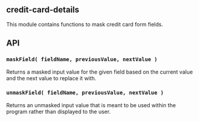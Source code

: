 credit-card-details
-------------------

This module contains functions to mask credit card form fields.

## API

### `maskField( fieldName, previousValue, nextValue )`

Returns a masked input value for the given field based on the current value and the next value to replace it with.

### `unmaskField( fieldName, previousValue, nextValue )`

Returns an unmasked input value that is meant to be used within the program rather than displayed to the user.